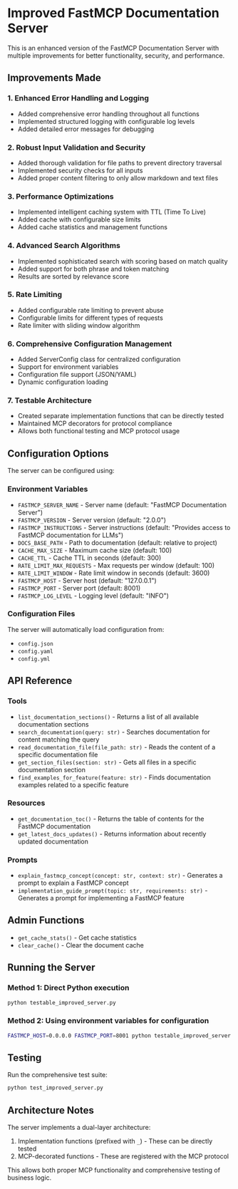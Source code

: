# Improved FastMCP Documentation Server

This is an enhanced version of the FastMCP Documentation Server with multiple improvements for better functionality, security, and performance.

## Improvements Made

### 1. Enhanced Error Handling and Logging
- Added comprehensive error handling throughout all functions
- Implemented structured logging with configurable log levels
- Added detailed error messages for debugging

### 2. Robust Input Validation and Security
- Added thorough validation for file paths to prevent directory traversal
- Implemented security checks for all inputs
- Added proper content filtering to only allow markdown and text files

### 3. Performance Optimizations
- Implemented intelligent caching system with TTL (Time To Live)
- Added cache with configurable size limits
- Added cache statistics and management functions

### 4. Advanced Search Algorithms
- Implemented sophisticated search with scoring based on match quality
- Added support for both phrase and token matching
- Results are sorted by relevance score

### 5. Rate Limiting
- Added configurable rate limiting to prevent abuse
- Configurable limits for different types of requests
- Rate limiter with sliding window algorithm

### 6. Comprehensive Configuration Management
- Added ServerConfig class for centralized configuration
- Support for environment variables
- Configuration file support (JSON/YAML)
- Dynamic configuration loading

### 7. Testable Architecture
- Created separate implementation functions that can be directly tested
- Maintained MCP decorators for protocol compliance
- Allows both functional testing and MCP protocol usage

## Configuration Options

The server can be configured using:

### Environment Variables
- `FASTMCP_SERVER_NAME` - Server name (default: "FastMCP Documentation Server")
- `FASTMCP_VERSION` - Server version (default: "2.0.0")
- `FASTMCP_INSTRUCTIONS` - Server instructions (default: "Provides access to FastMCP documentation for LLMs")
- `DOCS_BASE_PATH` - Path to documentation (default: relative to project)
- `CACHE_MAX_SIZE` - Maximum cache size (default: 100)
- `CACHE_TTL` - Cache TTL in seconds (default: 300)
- `RATE_LIMIT_MAX_REQUESTS` - Max requests per window (default: 100)
- `RATE_LIMIT_WINDOW` - Rate limit window in seconds (default: 3600)
- `FASTMCP_HOST` - Server host (default: "127.0.0.1")
- `FASTMCP_PORT` - Server port (default: 8001)
- `FASTMCP_LOG_LEVEL` - Logging level (default: "INFO")

### Configuration Files
The server will automatically load configuration from:
- `config.json`
- `config.yaml`
- `config.yml`

## API Reference

### Tools
- `list_documentation_sections()` - Returns a list of all available documentation sections
- `search_documentation(query: str)` - Searches documentation for content matching the query
- `read_documentation_file(file_path: str)` - Reads the content of a specific documentation file
- `get_section_files(section: str)` - Gets all files in a specific documentation section
- `find_examples_for_feature(feature: str)` - Finds documentation examples related to a specific feature

### Resources
- `get_documentation_toc()` - Returns the table of contents for the FastMCP documentation
- `get_latest_docs_updates()` - Returns information about recently updated documentation

### Prompts
- `explain_fastmcp_concept(concept: str, context: str)` - Generates a prompt to explain a FastMCP concept
- `implementation_guide_prompt(topic: str, requirements: str)` - Generates a prompt for implementing a FastMCP feature

## Admin Functions
- `get_cache_stats()` - Get cache statistics
- `clear_cache()` - Clear the document cache

## Running the Server

### Method 1: Direct Python execution
```bash
python testable_improved_server.py
```

### Method 2: Using environment variables for configuration
```bash
FASTMCP_HOST=0.0.0.0 FASTMCP_PORT=8001 python testable_improved_server.py
```

## Testing

Run the comprehensive test suite:
```bash
python test_improved_server.py
```

## Architecture Notes

The server implements a dual-layer architecture:
1. Implementation functions (prefixed with `_`) - These can be directly tested
2. MCP-decorated functions - These are registered with the MCP protocol

This allows both proper MCP functionality and comprehensive testing of business logic.